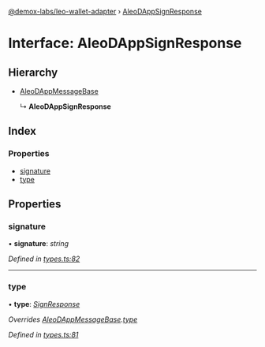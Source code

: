 [@demox-labs/leo-wallet-adapter](../README.md) › [AleoDAppSignResponse](aleodappsignresponse.md)

# Interface: AleoDAppSignResponse

## Hierarchy

* [AleoDAppMessageBase](aleodappmessagebase.md)

  ↳ **AleoDAppSignResponse**

## Index

### Properties

* [signature](aleodappsignresponse.md#signature)
* [type](aleodappsignresponse.md#type)

## Properties

###  signature

• **signature**: *string*

*Defined in [types.ts:82](https://github.com/madfish-solutions/aleowallet-dapp/blob/0871fa5/src/types.ts#L82)*

___

###  type

• **type**: *[SignResponse](../enums/aleodappmessagetype.md#signresponse)*

*Overrides [AleoDAppMessageBase](aleodappmessagebase.md).[type](aleodappmessagebase.md#type)*

*Defined in [types.ts:81](https://github.com/madfish-solutions/aleowallet-dapp/blob/0871fa5/src/types.ts#L81)*
